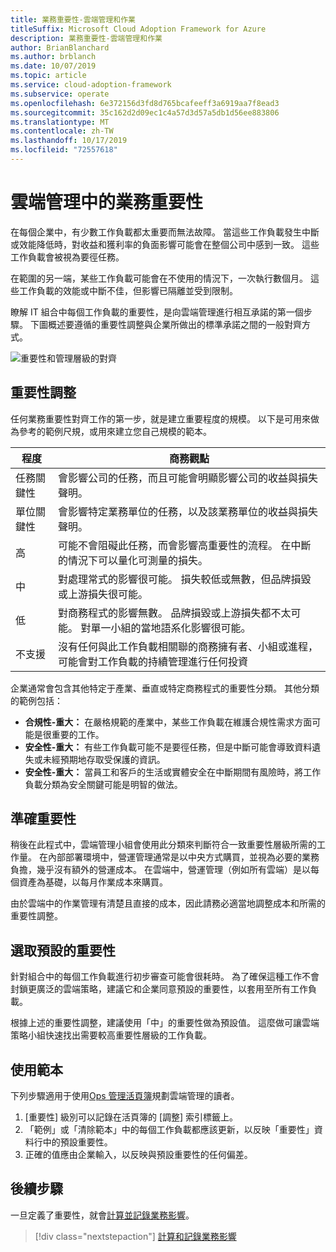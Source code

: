 ```yaml
---
title: 業務重要性-雲端管理和作業
titleSuffix: Microsoft Cloud Adoption Framework for Azure
description: 業務重要性-雲端管理和作業
author: BrianBlanchard
ms.author: brblanch
ms.date: 10/07/2019
ms.topic: article
ms.service: cloud-adoption-framework
ms.subservice: operate
ms.openlocfilehash: 6e372156d3fd8d765bcafeeff3a6919aa7f8ead3
ms.sourcegitcommit: 35c162d2d09ec1c4a57d3d57a5db1d56ee883806
ms.translationtype: MT
ms.contentlocale: zh-TW
ms.lasthandoff: 10/17/2019
ms.locfileid: "72557618"
---
```

# <a name="business-criticality-in-cloud-management"></a>雲端管理中的業務重要性

在每個企業中，有少數工作負載都太重要而無法故障。 當這些工作負載發生中斷或效能降低時，對收益和獲利率的負面影響可能會在整個公司中感到一致。 這些工作負載會被視為要徑任務。

在範圍的另一端，某些工作負載可能會在不使用的情況下，一次執行數個月。 這些工作負載的效能或中斷不佳，但影響已隔離並受到限制。

瞭解 IT 組合中每個工作負載的重要性，是向雲端管理進行相互承諾的第一個步驟。
下圖概述要遵循的重要性調整與企業所做出的標準承諾之間的一般對齊方式。

![重要性和管理層級的對齊](../../_images/manage/cloud-criticality-alignment.png)

## <a name="criticality-scale"></a>重要性調整

任何業務重要性對齊工作的第一步，就是建立重要程度的規模。 以下是可用來做為參考的範例尺規，或用來建立您自己規模的範本。

|程度  |商務觀點  |
|---------|---------|
|任務關鍵性|會影響公司的任務，而且可能會明顯影響公司的收益與損失聲明。|
|單位關鍵性|會影響特定業務單位的任務，以及該業務單位的收益與損失聲明。|
|高|可能不會阻礙此任務，而會影響高重要性的流程。 在中斷的情況下可以量化可測量的損失。|
|中|對處理常式的影響很可能。 損失較低或無數，但品牌損毀或上游損失很可能。|
|低|對商務程式的影響無數。 品牌損毀或上游損失都不太可能。 對單一小組的當地語系化影響很可能。|
|不支援|沒有任何與此工作負載相關聯的商務擁有者、小組或進程，可能會對工作負載的持續管理進行任何投資|

企業通常會包含其他特定于產業、垂直或特定商務程式的重要性分類。 其他分類的範例包括：

- **合規性-重大：** 在嚴格規範的產業中，某些工作負載在維護合規性需求方面可能是很重要的工作。
- **安全性-重大：** 有些工作負載可能不是要徑任務，但是中斷可能會導致資料遺失或未經預期地存取受保護的資訊。
- **安全性-重大：** 當員工和客戶的生活或實體安全在中斷期間有風險時，將工作負載分類為安全關鍵可能是明智的做法。

## <a name="importance-of-accurate-criticality"></a>準確重要性

稍後在此程式中，雲端管理小組會使用此分類來判斷符合一致重要性層級所需的工作量。 在內部部署環境中，營運管理通常是以中央方式購買，並視為必要的業務負擔，幾乎沒有額外的營運成本。 在雲端中，營運管理（例如所有雲端）是以每個資產為基礎，以每月作業成本來購買。

由於雲端中的作業管理有清楚且直接的成本，因此請務必適當地調整成本和所需的重要性調整。

## <a name="select-a-default-criticality"></a>選取預設的重要性

針對組合中的每個工作負載進行初步審查可能會很耗時。 為了確保這種工作不會封鎖更廣泛的雲端策略，建議它和企業同意預設的重要性，以套用至所有工作負載。

根據上述的重要性調整，建議使用「中」的重要性做為預設值。 這麼做可讓雲端策略小組快速找出需要較高重要性層級的工作負載。

## <a name="using-the-template"></a>使用範本

下列步驟適用于使用[Ops 管理活頁簿](https://raw.githubusercontent.com/microsoft/CloudAdoptionFramework/master/manage/opsmanagementworkbook.xlsx)規劃雲端管理的讀者。

1. [重要性] 級別可以記錄在活頁簿的 [調整] 索引標籤上。
2. 「範例」或「清除範本」中的每個工作負載都應該更新，以反映「重要性」資料行中的預設重要性。
3. 正確的值應由企業輸入，以反映與預設重要性的任何偏差。

## <a name="next-steps"></a>後續步驟

一旦定義了重要性，就會[計算並記錄業務影響](./impact.md)。

> [!div class="nextstepaction"]
> [計算和記錄業務影響](./impact.md)
